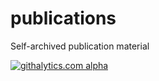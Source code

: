 publications
============

Self-archived publication material

[![githalytics.com
alpha](https://cruel-carlota.pagodabox.com/5495a78191a33cf63a301afdd6a754cc
"githalytics.com")](http://githalytics.com/antagomir/publications)